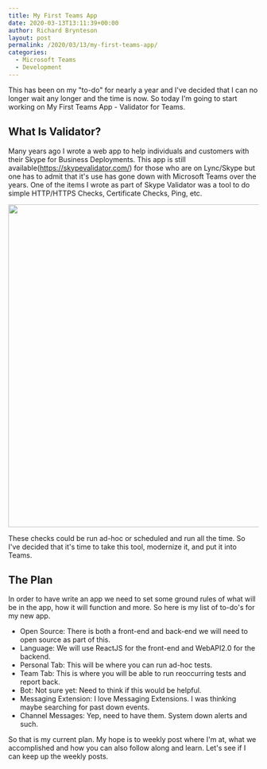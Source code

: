 ```yaml
---
title: My First Teams App
date: 2020-03-13T13:11:39+00:00
author: Richard Brynteson
layout: post
permalink: /2020/03/13/my-first-teams-app/
categories:
  - Microsoft Teams
  - Development
---
```

<script type="application/ld+json">
{
    "@context": "https://schema.org",
    "@type": "Article",
    "mainEntityOfPage": {
        "@type": "WebPage",
        "@id": "https://theargylemvp.com/2020/03/13/my-first-teams-app/"
    },
    "headline": "My First Teams App",
    "alternativeHeadline": "My First Teams App",
    "url": "https://theargylemvp.com/2020/03/13/my-first-teams-app/",
    "datePublished": "Fri Mar 13 2020",
    "dateModified": "Fri Mar 13 2020",
    "description": "Looking at what it will take to create your first teams application.",
    "author": {
        "@type": "Person",
        "name": "Richard Brynteson"
    },
    "publisher": {
        "@type": "Organization",
        "name": "TheArgyleMVP",
        "logo": {
            "@type": "ImageObject",
            "url": "https://theargylemvp.com/assets/images/TheArgyleMVPLogo.png",
            "width": 720,
            "height": 120
        }
    }
}
</script>

This has been on my "to-do" for nearly a year and I've decided that I can no longer wait any longer and the time is now.  So today I'm going to start working on My First Teams App - Validator for Teams.

## What Is Validator?

Many years ago I wrote a web app to help individuals and customers with their Skype for Business Deployments.  This app is still available(https://skypevalidator.com/) for those who are on Lync/Skype but one has to admit that it's use has gone down with Microsoft Teams over the years.  One of the items I wrote as part of Skype Validator was a tool to do simple HTTP/HTTPS Checks, Certificate Checks, Ping, etc.

<img src="https://theargylemvp.com/assets/images/03132020-image1.png" width="650" />

These checks could be run ad-hoc or scheduled and run all the time.  So I've decided that it's time to take this tool, modernize it, and put it into Teams.

## The Plan

In order to have write an app we need to set some ground rules of what will be in the app, how it will function and more.  So here is my list of to-do's for my new app.

- Open Source: There is both a front-end and back-end we will need to open source as part of this.
- Language: We will use ReactJS for the front-end and WebAPI2.0 for the backend.
- Personal Tab: This will be where you can run ad-hoc tests.
- Team Tab: This is where you will be able to run reoccurring tests and report back.
- Bot: Not sure yet: Need to think if this would be helpful.
- Messaging Extension: I love Messaging Extensions.  I was thinking maybe searching for past down events.
- Channel Messages: Yep, need to have them.  System down alerts and such.

So that is my current plan.  My hope is to weekly post where I'm at, what we accomplished and how you can also follow along and learn.  Let's see if I can keep up the weekly posts.
